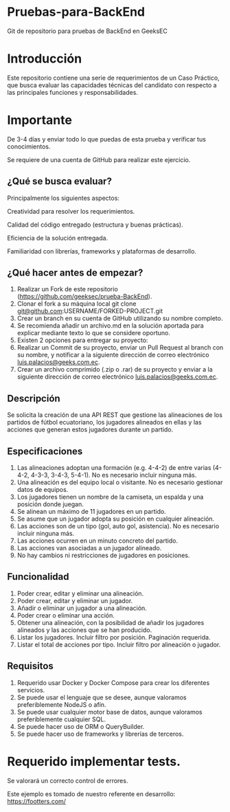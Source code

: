 # Pruebas-para-BackEnd
Git de repositorio para pruebas de BackEnd en GeeksEC

# Introducción

Este repositorio contiene una serie de requerimientos de un Caso Práctico, que busca evaluar las capacidades técnicas del candidato con respecto a las principales funciones y responsabilidades.

# Importante

De 3-4 días y enviar todo lo que puedas de esta prueba y verificar tus conocimientos.

Se requiere de una cuenta de GitHub para realizar este ejercicio.


## ¿Qué se busca evaluar?
Principalmente los siguientes aspectos:

Creatividad para resolver los requerimientos.

Calidad del código entregado (estructura y buenas prácticas).

Eficiencia de la solución entregada.

Familiaridad con librerías, frameworks y plataformas de desarrollo.



## ¿Qué hacer antes de empezar?

1. Realizar un Fork de este repositorio (https://github.com/geeksec/prueba-BackEnd).
2. Clonar el fork a su máquina local git clone git@github.com:USERNAME/FORKED-PROJECT.git
3. Crear un branch en su cuenta de GitHub utilizando su nombre completo.
4. Se recomienda añadir un archivo.md en la solución aportada para explicar mediante texto lo que se considere oportuno.
5. Existen 2 opciones para entregar su proyecto:
6. Realizar un Commit de su proyecto, enviar un Pull Request al branch con su nombre, y notificar a la siguiente dirección de correo electrónico luis.palacios@geeks.com.ec.
7. Crear un archivo comprimido (.zip o .rar) de su proyecto y enviar a la siguiente dirección de correo electrónico luis.palacios@geeks.com.ec.

## Descripción
Se solicita la creación de una API REST que gestione las alineaciones de los partidos de fútbol ecuatoriano, los jugadores alineados en ellas y las acciones que generan estos jugadores durante un partido.

## Especificaciones
1. Las alineaciones adoptan una formación (e.g. 4-4-2) de entre varias (4-4-2, 4-3-3, 3-4-3, 5-4-1). No es necesario incluir ninguna más.
2. Una alineación es del equipo local o visitante. No es necesario gestionar datos de equipos.
3. Los jugadores tienen un nombre de la camiseta, un espalda y una posición donde juegan.
4. Se alinean un máximo de 11 jugadores en un partido.
5. Se asume que un jugador adopta su posición en cualquier alineación.
6. Las acciones son de un tipo (gol, auto gol, asistencia). No es necesario incluir ninguna más.
7. Las acciones ocurren en un minuto concreto del partido.
8. Las acciones van asociadas a un jugador alineado.
9. No hay cambios ni restricciones de jugadores en posiciones.

## Funcionalidad
1. Poder crear, editar y eliminar una alineación.
2. Poder crear, editar y eliminar un jugador.
3. Añadir o eliminar un jugador a una alineación.
4. Poder crear o eliminar una acción.
5. Obtener una alineación, con la posibilidad de añadir los jugadores alineados y las acciones que se han producido.
6. Listar los jugadores. Incluir filtro por posición. Paginación requerida.
7. Listar el total de acciones por tipo. Incluir filtro por alineación o jugador.

## Requisitos
1. Requerido usar Docker y Docker Compose para crear los diferentes servicios.
2. Se puede usar el lenguaje que se desee, aunque valoramos preferiblemente NodeJS o afín.
3. Se puede usar cualquier motor base de datos, aunque valoramos preferiblemente cualquier SQL.
4. Se puede hacer uso de ORM o QueryBuilder.
5. Se puede hacer uso de frameworks y librerías de terceros.

# Requerido implementar tests.
Se valorará un correcto control de errores.



Este ejemplo es tomado de nuestro referente en desarrollo: https://footters.com/
